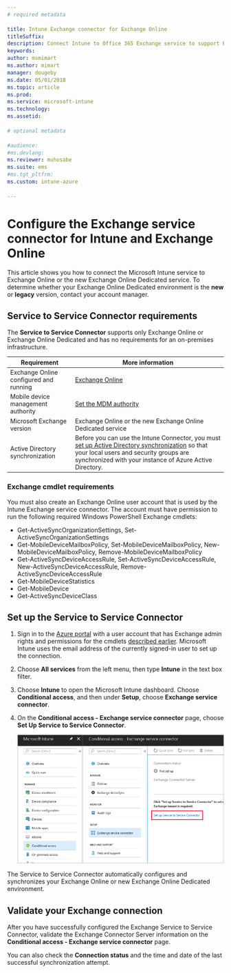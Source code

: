 ```yaml
---
# required metadata

title: Intune Exchange connector for Exchange Online
titleSuffix: 
description: Connect Intune to Office 365 Exchange service to support Exchange ActiveSync mobile device management (MDM).
keywords:
author: msmimart
ms.author: mimart
manager: dougeby
ms.date: 05/01/2018
ms.topic: article
ms.prod:
ms.service: microsoft-intune
ms.technology:
ms.assetid: 

# optional metadata

#audience:
#ms.devlang:
ms.reviewer: muhosabe
ms.suite: ems
#ms.tgt_pltfrm:
ms.custom: intune-azure

---
```


# Configure the Exchange service connector for Intune and Exchange Online

This article shows you how to connect the Microsoft Intune service to Exchange Online or the new Exchange Online Dedicated service. To determine whether your Exchange Online Dedicated environment is the **new** or **legacy** version, contact your account manager.

## Service to Service Connector requirements
The **Service to Service Connector** supports only Exchange Online or Exchange Online Dedicated and has no requirements for an on-premises infrastructure.


|              Requirement               |                                                                                                            More information                                                                                                            |
|----------------------------------------|----------------------------------------------------------------------------------------------------------------------------------------------------------------------------------------------------------------------------------------|
| Exchange Online configured and running |                                                                                 [Exchange Online](https://technet.microsoft.com/library/jj200580.aspx)                                                                                 |
|   Mobile device management authority   |                                                       [Set the MDM authority](mdm-authority-set.md)                                                       |
|       Microsoft Exchange version       |                                                                                      Exchange Online or the new Exchange Online Dedicated service                                                                                      |
|    Active Directory synchronization    | Before you can use the Intune Connector, you must [set up Active Directory synchronization](/intune/users-add) so that your local users and security groups are synchronized with your instance of Azure Active Directory. |

### Exchange cmdlet requirements

You must also create an Exchange Online user account that is used by the Intune Exchange service connector. The account must have permission to run the following required Windows PowerShell Exchange cmdlets:

 - Get-ActiveSyncOrganizationSettings, Set-ActiveSyncOrganizationSettings
 - Get-MobileDeviceMailboxPolicy, Set-MobileDeviceMailboxPolicy, New-MobileDeviceMailboxPolicy, Remove-MobileDeviceMailboxPolicy
 - Get-ActiveSyncDeviceAccessRule, Set-ActiveSyncDeviceAccessRule, New-ActiveSyncDeviceAccessRule, Remove-ActiveSyncDeviceAccessRule
 - Get-MobileDeviceStatistics
 - Get-MobileDevice
 - Get-ActiveSyncDeviceClass

## Set up the Service to Service Connector

1. Sign in to the [Azure portal](http://portal.azure.com) with a user account that has Exchange admin rights and permissions for the cmdlets [described earlier](#exchange-cmdlet-requirements). Microsoft Intune uses the email address of the currently signed-in user to set up the connection.

2. Choose **All services** from the left menu, then type **Intune** in the text box filter.

3. Choose **Intune** to open the Microsoft Intune dashboard. Choose **Conditional access**, and then under **Setup**, choose **Exchange service connector**.

4.  On the **Conditional access - Exchange service connector** page, choose **Set Up Service to Service Connector**. 
   
     ![Image showing selecting the Set Up Service to Service Connector link](media/exchange_service_connector.png)

The Service to Service Connector automatically configures and synchronizes your Exchange Online or new Exchange Online Dedicated environment.

## Validate your Exchange connection

After you have successfully configured the Exchange Service to Service Connector, validate the Exchange Connector Server information on the **Conditional access - Exchange service connector** page.

You can also check the **Connection status** and the time and date of the last successful synchronization attempt.
